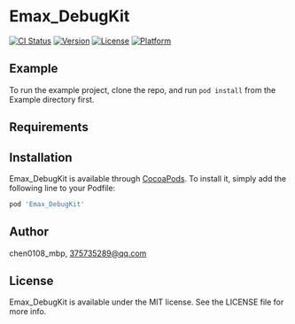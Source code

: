 # Emax_DebugKit

[![CI Status](https://img.shields.io/travis/chen0108_mbp/Emax_DebugKit.svg?style=flat)](https://travis-ci.org/chen0108_mbp/Emax_DebugKit)
[![Version](https://img.shields.io/cocoapods/v/Emax_DebugKit.svg?style=flat)](https://cocoapods.org/pods/Emax_DebugKit)
[![License](https://img.shields.io/cocoapods/l/Emax_DebugKit.svg?style=flat)](https://cocoapods.org/pods/Emax_DebugKit)
[![Platform](https://img.shields.io/cocoapods/p/Emax_DebugKit.svg?style=flat)](https://cocoapods.org/pods/Emax_DebugKit)

## Example

To run the example project, clone the repo, and run `pod install` from the Example directory first.

## Requirements

## Installation

Emax_DebugKit is available through [CocoaPods](https://cocoapods.org). To install
it, simply add the following line to your Podfile:

```ruby
pod 'Emax_DebugKit'
```

## Author

chen0108_mbp, 375735289@qq.com

## License

Emax_DebugKit is available under the MIT license. See the LICENSE file for more info.
